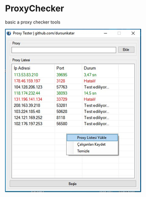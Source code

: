# ProxyChecker
 basic a proxy checker tools
 
 ![proxy-checker](https://github.com/dursunkatar/ProxyChecker/blob/master/screen.jpg)
